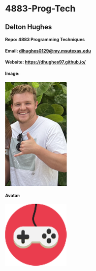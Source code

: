 # 4883-Prog-Tech

## Delton Hughes

#### Repo: 4883 Programming Techniques

#### Email: dlhughes0129@my.msutexas.edu

#### Website: https://dhughes97.github.io/

#### Image:

<img src="/profile_images/Linkedinprofile.PNG" width="200"></img>

#### Avatar:

<img src="/profile_images/gaming.png" width="200"></img>